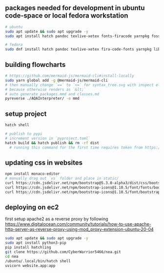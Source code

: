 ## packages needed for development in ubuntu code-space or local fedora workstation
```bash
# ubuntu
sudo apt update && sudo apt upgrade -y
sudo apt install hatch pandoc texlive-xetex fonts-firacode yarnpkg fossil entr -y

# fedora
sudo dnf install hatch pandoc texlive-xetex fira-code-fonts yarnpkg librsvg2-tools texlive-scheme-medium fossil entr -y
```

## building flowcharts
```bash
# https://github.com/mermaid-js/mermaid-cli#install-locally
sudo yarn global add -g @mermaid-js/mermaid-cli
# then manually change `==` to `<=` for syntax_tree.svg with inspect element
# because otherwise renders as `&lt;`
# auto generate packages.mmd and classes.md
pyreverse ./AQAInterpreter/ -o mmd
```

## setup project
```bash
hatch shell

# publish to pypi
# increment version in `pyproject.toml`
hatch build && hatch publish && rm -rf dist
  # running this command for the first time requires token from https://pypi.org/help/#apitoken
```

## updating css in websites
```bash
npm install monaco-editor
# manually drag out `vs` folder and place in static/
curl https://cdn.jsdelivr.net/npm/bootstrap@5.3.0-alpha3/dist/css/bootstrap.min.css -o website/static/bootstrap.min.css
curl https://cdn.jsdelivr.net/npm/bootstrap-icons@1.10.5/font/fonts/bootstrap-icons.woff2 -o website/static/bootstrap-icons.woff2
curl https://cdn.jsdelivr.net/npm/bootstrap-icons@1.10.5/font/bootstrap-icons.min.css -o website/static/bootstrap-icons.min.css
```

## deploying on ec2

first setup apache2 as a reverse proxy by following https://www.digitalocean.com/community/tutorials/how-to-use-apache-http-server-as-reverse-proxy-using-mod_proxy-extension-ubuntu-20-04

```bash
sudo apt update && sudo apt upgrade -y
sudo apt install python3-pip
pip install hatchling
git clone https://github.com/CyberWarrior5466/nea.git
cd nea
/ubuntu/.local/bin/hatch shell
uvicorn website.app:app
```